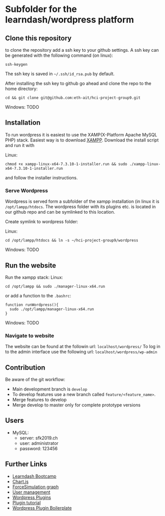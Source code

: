 # Subfolder for the learndash/wordpress platform

## Clone this repository
to clone the repository add a ssh key to your github settings. A ssh key can be generated with the following command (on linux):
```
ssh-keygen
```
The ssh key is saved in `~/.ssh/id_rsa.pub` by default.

After installing the ssh key to github go ahead and clone the repo to the home directory:
```
cd && git clone git@github.com:eth-ait/hci-project-group9.git
```

Windows:
TODO

## Installation
To run wordpress it is easiest to use the XAMP(X-Platform Apache MySQL PHP) stack. Easiest way is to download [XAMPP](https://www.apachefriends.org/index.html).
Download the install script and run it with

Linux: 
```
chmod +x xampp-linux-x64-7.3.10-1-installer.run && sudo ./xampp-linux-x64-7.3.10-1-installer.run
```
and follow the installer instructions.

### Serve Wordpress
Wordpress is served form a subfolder of the xampp installation (in linux it is `/opt/lampp/htdocs`. The wordpress folder with its plugins etc. is located in our github repo and can be symlinked to this location.

Create symlink to wordpress folder:

Linux:
```
cd /opt/lampp/htdocs && ln -s ~/hci-project-group9/wordpress
```

Windows:
TODO

## Run the website
Run the xampp stack:
Linux:
```
cd /opt/lampp && sudo ./manager-linux-x64.run
```
or add a function to the `.bashrc`:
```
function runWordpress(){
  sudo ./opt/lampp/manager-linux-x64.run
}
```

Windows:
TODO

### Navigate to website
The website can be found at the followin url: `localhost/wordpress/`
To log in to the admin interface use the following url: `localhost/wordpress/wp-admin`

## Contribution
Be aware of the git workflow:
* Main development branch is `develop`
* To develop features use a new branch called `feature/<feature_name>`.
* Merge features to develop
* Merge develop to master only for complete prototype versions

## Users
* MySQL:
  * server: sfk2019.ch
  * user: administrator 
  * password: 123456

## Further Links
* [Learndash Bootcamp](http://localhost/wordpress/wp-admin/admin.php?page=learndash_lms_overview)
* [Chart.js](https://www.chartjs.org/docs/latest/)
* [ForceSimulation graph](https://bl.ocks.org/HarryStevens/f636199a46fc4b210fbca3b1dc4ef372)
* [User management](https://de.wordpress.org/plugins/wp-user-manager/)
* [Wordpress Plugins](https://developer.wordpress.org/plugins/intro/what-is-a-plugin/)
* [Plugin tutorial](https://www.youtube.com/playlist?list=PLriKzYyLb28kR_CPMz8uierDWC2y3znI2)
* [Wordpress Plugin Boilerplate](https://github.com/DevinVinson/WordPress-Plugin-Boilerplate)


